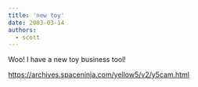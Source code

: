 ```yaml
---
title: 'new toy'
date: 2003-03-14
authors:
  - scott
---
```


Woo! I have a new toy business tool!

https://archives.spaceninja.com/yellow5/v2/y5cam.html
